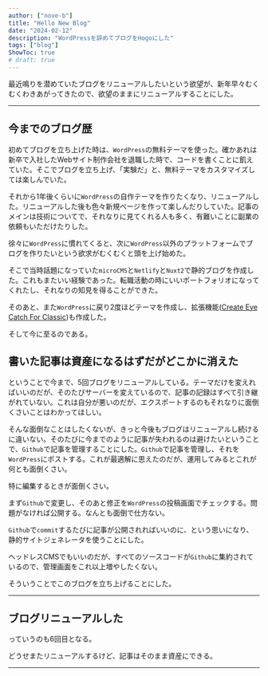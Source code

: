 ```yaml
---
author: ["nove-b"]
title: "Hello New Blog"
date: "2024-02-12"
description: "WordPressを辞めてブログをHogoにした"
tags: ["blog"]
ShowToc: true
# draft: true
---
```


最近鳴りを潜めていたブログをリニューアルしたいという欲望が、新年早々むくむくわきあがってきたので、欲望のままにリニューアルすることにした。

---

## 今までのブログ歴

初めてブログを立ち上げた時は、`WordPress`の無料テーマを使った。確かあれは新卒で入社したWebサイト制作会社を退職した時で、コードを書くことに飢えていた。そこでブログを立ち上げ、「実験だ」と、無料テーマをカスタマイズしては楽しんでいた。

それから1年後くらいに`WordPress`の自作テーマを作りたくなり、リニューアルした。リニューアルした後も色々新規ページを作って楽しんだりしていた。記事のメインは技術についてで、それなりに見てくれる人も多く、有難いことに副業の依頼もいただけたりした。

徐々に`WordPress`に慣れてくると、次に`WordPress`以外のプラットフォームでブログを作りたいという欲求がむくむくと頭を上げ始めた。

そこで当時話題になっていた`microCMS`と`Netlify`と`Nuxt2`で静的ブログを作成した。これもまたいい経験であった。転職活動の時にいいポートフォリオになってくれたし、それなりの知見を得ることができた。

そのあと、また`WordPress`に戻り2度ほどテーマを作成し、拡張機能([Create Eye Catch For Classic](https://wordpress.org/plugins/create-eye-catch-for-classic/))も作成した。

そして今に至るのである。

## 書いた記事は資産になるはずだがどこかに消えた

ということで今まで、5回ブログをリニューアルしている。テーマだけを変えればいいのだが、そのたびサーバーを変えているので、記事の記録はすべて引き継がれていない。これは自分が悪いのだが、エクスポートするのもそれなりに面倒くさいことはわかってほしい。

そんな面倒なことはしたくないが、きっと今後もブログはリニューアルし続けるに違いない。そのたびに今までのように記事が失われるのは避けたいということで、`Github`で記事を管理することにした。`Github`で記事を管理し、それを`WordPress`にポストする。これが最適解に思えたのだが、運用してみるとこれが何とも面倒くさい。

特に編集するときが面倒くさい。

まず`Github`で変更し、そのあと修正を`WordPress`の投稿画面でチェックする。問題がなければ公開する。なんとも面倒で仕方ない。

`Github`で`commit`するたびに記事が公開されればいいのに、という思いになり、静的サイトジェネレータを使うことにした。

ヘッドレスCMSでもいいのだが、すべてのソースコードが`Github`に集約されているので、管理画面をこれ以上増やしたくない。

そういうことでこのブログを立ち上げることにした。

---

## ブログリニューアルした

っていうのも6回目となる。

どうせまたリニューアルするけど、記事はそのまま資産にできる。

---

